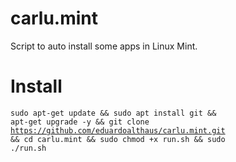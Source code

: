 # carlu.mint
Script to auto install some apps in Linux Mint.  
  
# Install  
<code>sudo apt-get update && sudo apt install git && apt-get upgrade -y && git clone https://github.com/eduardoalthaus/carlu.mint.git && cd carlu.mint && sudo chmod +x run.sh && sudo ./run.sh</code>
